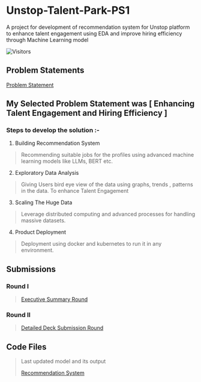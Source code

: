 # Unstop-Talent-Park-PS1
A project for development of recommendation system for Unstop platform to enhance talent engagement using EDA and improve hiring efficiency through Machine Learning model

![Visitors](https://api.visitorbadge.io/api/visitors?path=https%3A%2F%2Fgithub.com%2FRishikumar7137%2FUnstop-Talent-Park-PS1&label=VISITORS&countColor=%23f47373&style=plastic&labelStyle=upper)

## Problem Statements

[Problem Statement](https://github.com/Rishikumar7137/Unstop-Talent-Park-PS1/tree/main/Problem-Statements)

## My Selected Problem Statement was [ Enhancing Talent Engagement and Hiring Efficiency ]

### Steps to develop the solution :-

 1. Building Recommendation System

 > Recommending suitable jobs for the profiles using advanced machine learning models like LLMs, BERT etc.

 2. Exploratory Data Analysis

 > Giving Users bird eye view of the data using graphs, trends , patterns in the data. To enhance Talent Engagement

 3. Scaling The Huge Data

 > Leverage distributed computing and advanced processes for handling massive datasets.

 4. Product Deployment

 > Deployment using docker and kubernetes to run it in any environment.


## Submissions

### Round I
> [Executive Summary Round](https://github.com/Rishikumar7137/Unstop-Talent-Park-PS1/blob/main/Submissions/Enhancing%20Talent%20Engagement%20and%20Hiring%20Efficiency.pdf)

### Round II
> [Detailed Deck Submission Round](https://github.com/Rishikumar7137/Unstop-Talent-Park-PS1/blob/main/Submissions/Part%20II%20-%20Enhancing%20Talent%20Engagement%20and%20Hiring%20Efficiency.pptx)

## Code Files
> Last updated model and its output 
> 
> [Recommendation System](https://github.com/Rishikumar7137/Unstop-Talent-Park-PS1/blob/main/recommendation_system.ipynb)
